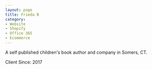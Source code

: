 ```yaml
---
layout: page
title: Frieda B
category: 
- Website
- Shopify
- Office 365
- Ecommerce
---
```


A self published children's book author and company in Somers, CT. 

Client Since: 2017